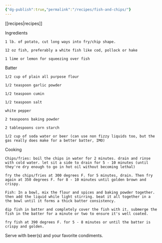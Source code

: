 ```yaml
---
{"dg-publish":true,"permalink":"/recipes/fish-and-chips/"}
---
```


 [[recipes\|recipes]]
 
 Ingredients

    1 lb. of potato, cut long ways into fry/chip shape.

    12 oz fish, preferably a white fish like cod, pollock or hake

    1 lime or lemon for squeezing over fish

Batter

    1/2 cup of plain all purpose flour

    1/2 teaspoon garlic powder

    1/2 teaspoon cumin

    1/2 teaspoon salt

    white pepper

    2 teaspoons baking powder

    2 tablespoons corn starch

    1/2 cup of soda water or beer (can use non fizzy liquids too, but the gas really does make for a better batter, IMO)

Cooking

    Chips/fries: boil the chips in water for 2 minutes. drain and rinse with cold water. let sit a side to drain for 5 - 10 minutes (until they're dry enough to go in hot oil without becoming lethal)

    fry the chips/fries at 300 degrees F. for 5 minutes, drain. Then fry again at 350 degrees F. for 8 - 10 minutes until golden brown and crispy.

    Fish: In a bowl, mix the flour and spices and baking powder together. then add the liquid while light stirring. beat it all together in a the bowl until it forms a thick batter consistency.

    dip fish in batter and completely cover the fish with it. submerge the fish in the batter for a minute or two to ensure it's well coated.

    fry fish at 390 degrees F. for 5 - 8 minutes or until the batter is crispy and golden.

Serve with beer(s) and your favorite condiments.